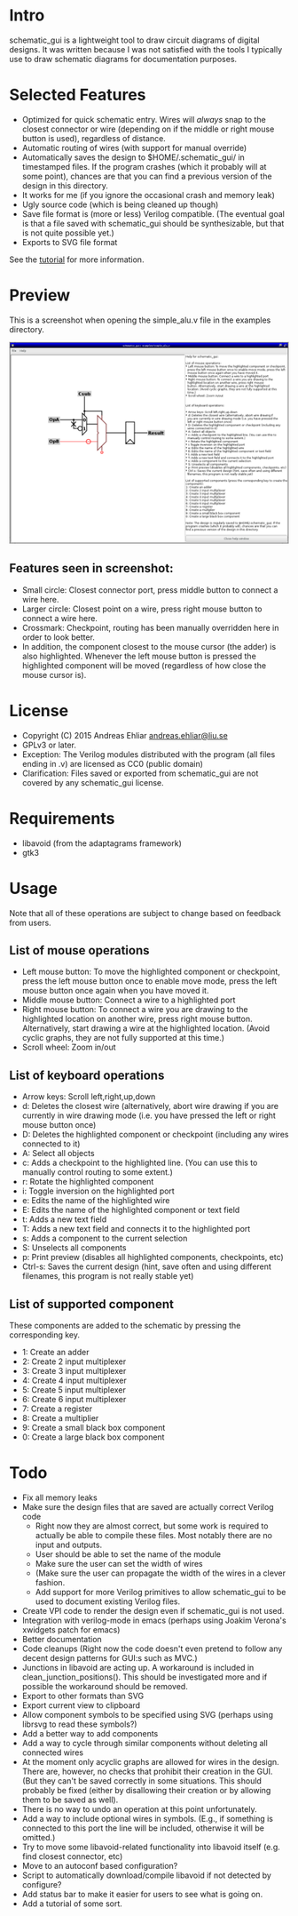 # Intro 

schematic_gui is a lightweight tool to draw circuit diagrams of
digital designs. It was written because I was not satisfied with the
tools I typically use to draw schematic diagrams for documentation
purposes.



# Selected Features

* Optimized for quick schematic entry. Wires will _always_ snap to the
  closest connector or wire (depending on if the middle or right mouse
  button is used), regardless of distance.
* Automatic routing of wires (with support for manual override)
* Automatically saves the design to $HOME/.schematic_gui/ in
  timestamped files. If the program crashes (which it probably will at
  some point), chances are that you can find a previous version of the
  design in this directory.
* It works for me<TM> (if you ignore the occasional crash and memory leak)
* Ugly source code (which is being cleaned up though)
* Save file format is (more or less) Verilog compatible. (The eventual
  goal is that a file saved with schematic_gui should be
  synthesizable, but that is not quite possible yet.)
* Exports to SVG file format


See the <a href="tutorial/tutorial.md">tutorial</a> for more
information.


# Preview

This is a screenshot when opening the simple_alu.v file in the
examples directory.

![Screenshot](/screenshot.png?raw=true)

## Features seen in screenshot:
* Small circle: Closest connector port, press middle button to connect
  a wire here.
* Larger circle: Closest point on a wire, press right mouse button to
  connect a wire here.
* Crossmark: Checkpoint, routing has been manually overridden here in
  order to look better.
* In addition, the component closest to the mouse cursor (the adder)
  is also highlighted. Whenever the left mouse button is pressed the
  highlighted component will be moved (regardless of how close the
  mouse cursor is).



# License

* Copyright (C) 2015 Andreas Ehliar <andreas.ehliar@liu.se>
* GPLv3 or later.
* Exception: The Verilog modules distributed with the program (all
  files ending in .v) are licensed as CC0 (public domain)
* Clarification: Files saved or exported from schematic_gui are not
  covered by any schematic_gui license. 



# Requirements

* libavoid (from the adaptagrams framework)
* gtk3



# Usage

Note that all of these operations are subject to change based on
feedback from users.

## List of mouse operations
* Left mouse button: To move the highlighted component or checkpoint,
  press the left mouse button once to enable move mode, press the left
  mouse button once again when you have moved it.
* Middle mouse button: Connect a wire to a highlighted port
* Right mouse button: To connect a wire you are drawing to the
  highlighted location on another wire, press right mouse
  button. Alternatively, start drawing a wire at the highlighted
  location. (Avoid cyclic graphs, they are not fully supported at this
  time.)
* Scroll wheel: Zoom in/out


## List of keyboard operations

* Arrow keys: Scroll left,right,up,down
* d: Deletes the closest wire (alternatively, abort wire drawing if
  you are currently in wire drawing mode (i.e. you have pressed the
  left or right mouse button once)
* D: Deletes the highlighted component or checkpoint (including any
  wires connected to it)
* A: Select all objects
* c: Adds a checkpoint to the highlighted line. (You can use this to
  manually control routing to some extent.)
* r: Rotate the highlighted component
* i: Toggle inversion on the highlighted port
* e: Edits the name of the highlighted wire
* E: Edits the name of the highlighted component or text field
* t: Adds a new text field
* T: Adds a new text field and connects it to the highlighted port
* s: Adds a component to the current selection
* S: Unselects all components
* p: Print preview (disables all highlighted components, checkpoints, etc)
* Ctrl-s: Saves the current design (hint, save often and using different
  filenames, this program is not really stable yet)

## List of supported component

These components are added to the schematic by pressing the corresponding key.
* 1: Create an adder
* 2: Create 2 input multiplexer
* 3: Create 3 input multiplexer
* 4: Create 4 input multiplexer
* 5: Create 5 input multiplexer
* 6: Create 6 input multiplexer
* 7: Create a register
* 8: Create a multiplier
* 9: Create a small black box component
* 0: Create a large black box component




# Todo

* Fix all memory leaks
* Make sure the design files that are saved are actually correct Verilog code
  * Right now they are almost correct, but some work is required to actually be able to
    compile these files. Most notably there are no input and outputs.
  * User should be able to set the name of the module
  * Make sure the user can set the width of wires
  * (Make sure the user can propagate the width of the wires in a clever fashion.
  * Add support for more Verilog primitives to allow schematic_gui to be used to
    document existing Verilog files.
* Create VPI code to render the design even if schematic_gui is not used.
* Integration with verilog-mode in emacs (perhaps using Joakim Verona's xwidgets patch for emacs)
* Better documentation
* Code cleanups (Right now the code doesn't even pretend to follow any
  decent design patterns for GUI:s such as MVC.)
* Junctions in libavoid are acting up. A workaround is included in
  clean_junction_positions().  This should be investigated more and if
  possible the workaround should be removed.
* Export to other formats than SVG
* Export current view to clipboard
* Allow component symbols to be specified using SVG (perhaps using
  librsvg to read these symbols?)
* Add a better way to add components
* Add a way to cycle through similar components without deleting all
  connected wires
* At the moment only acyclic graphs are allowed for wires in the
  design. There are, however, no checks that prohibit their creation
  in the GUI. (But they can't be saved correctly in some
  situations. This should probably be fixed (either by disallowing
  their creation or by allowing them to be saved as well).
* There is no way to undo an operation at this point unfortunately.
* Add a way to include optional wires in symbols. (E.g., if something
  is connected to this port the line will be included, otherwise it
  will be omitted.)
* Try to move some libavoid-related functionality into libavoid itself
  (e.g. find closest connector, etc)
* Move to an autoconf based configuration?
* Script to automatically download/compile libavoid if not detected by
  configure?
* Add status bar to make it easier for users to see what is going on.
* Add a tutorial of some sort.
